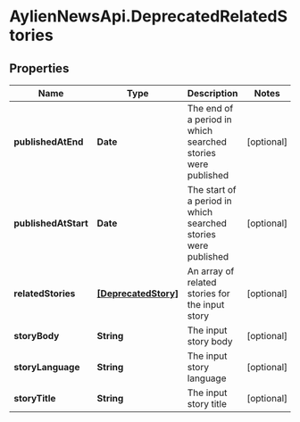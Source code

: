 # AylienNewsApi.DeprecatedRelatedStories

## Properties

Name | Type | Description | Notes
------------ | ------------- | ------------- | -------------
**publishedAtEnd** | **Date** | The end of a period in which searched stories were published | [optional] 
**publishedAtStart** | **Date** | The start of a period in which searched stories were published | [optional] 
**relatedStories** | [**[DeprecatedStory]**](DeprecatedStory.md) | An array of related stories for the input story | [optional] 
**storyBody** | **String** | The input story body | [optional] 
**storyLanguage** | **String** | The input story language | [optional] 
**storyTitle** | **String** | The input story title | [optional] 


